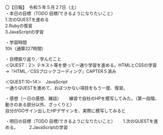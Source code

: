 〇【日報】　令和５年５月２7日（土）  
・本日の目標（TODO 目標/できるようになりたいこと）  
1.次のQUESTを進める  
2.Rubyの復習  
3.JavaScriptの学習 　
  
・学習時間  
10h（通算227時間）  
  
・目標振り返り／学んだこと  
＜QUEST：2＞ 
テキスト等を使って一通り学習を進める。HTMLとCSSの学習→『HTML／CSSブロックコーディング』CAPTER５済み   
  
＜QUEST:10~14＞　JavaScript  
一通りQUESTを進めて、おぼつかない項目をもう一度、復習。  
  
・感想（一日の感想、雑談）　　
練習で自社のHPを模写してみた。（第一段階、動きのある部分以外、ざっくりと）  
自分がGOサイン出したHPデザインを、実際に模写してみると
  
・明日の目標（TODO 目標/できるようになりたいこと）　　
1.次のQUESTを進める。  　　
2.JavaScriptの学習  
